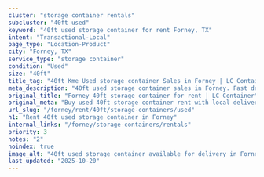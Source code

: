 ```yaml
---
cluster: "storage container rentals"
subcluster: "40ft used"
keyword: "40ft used storage container for rent Forney, TX"
intent: "Transactional-Local"
page_type: "Location-Product"
city: "Forney, TX"
service_type: "storage container"
condition: "Used"
size: "40ft"
title_tag: "40ft Kme Used storage container Sales in Forney | LC Container"
meta_description: "40ft used storage container sales in Forney. Fast delivery, competitive pricing. Serving storage containers area. Quote ID: I42. Call (214) 524-4168 for your free quote today."
original_title: "Forney 40ft storage container for rent | LC Container"
original_meta: "Buy used 40ft storage container rent with local delivery in Forney, TX. LC Container — local Since 2003. Request a fast quote today."
url_slug: "/forney/rent/40ft/storage-containers/used"
h1: "Rent 40ft used storage container in Forney"
internal_links: "/forney/storage-containers/rentals"
priority: 3
notes: "2"
noindex: true
image_alt: "40ft used storage container available for delivery in Forney"
last_updated: "2025-10-20"
---
```


<!-- TODO: Add unique city/inventory copy, images, and internal links here. -->
